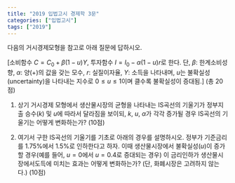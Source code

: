 ```yaml
---
title: "2019 입법고시 경제학 3문"
categories: ["입법고시"]
tags: ["2019"]
---
```


다음의 거시경제모형을 참고로 아래 질문에 답하시오.

[소비함수 $C = C_0 + \beta(1 - u)Y$, 투자함수 $I = I_0 - \alpha(1 - u)r$로 한다. 단, $\beta$: 한계소비성향, $\alpha$: 양(+)의 값을 갖는 모수, $r$: 실질이자율, $Y$: 소득을 나타내며, $u$는 불확실성(uncertainty)을 나타내는 지수로 $0 \leq u \leq 1$이며 클수록 불확실성이 증대됨.] (총 20점)

1) 상기 거시경제 모형에서 생산물시장의 균형을 나타내는 IS곡선의 기울기가 정부지출 승수($k$) 및 $u$에 따라서 달라짐을 보이되, $k$, $u$, $\alpha$가 각각 증가될 경우 IS곡선의 기울기는 어떻게 변화하는가? (10점)

2) 여기서 구한 IS곡선의 기울기를 기초로 아래의 경우를 설명하시오. 정부가 기준금리를 1.75%에서 1.5%로 인하한다고 하자. 이때 생산물시장에서 불확실성($u$)이 증가할 경우(예를 들어, $u = 0$에서 $u = 0.4$로 증대되는 경우) 이 금리인하가 생산물시장에서도득에 미치는 효과는 어떻게 변화하는가? (단, 화폐시장은 고려하지 않는다.) (10점)
